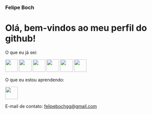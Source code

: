 ### Felipe Boch
# Olá, bem-vindos ao meu perfil do github!

O que eu já sei:

<img src="https://cdn.jsdelivr.net/gh/devicons/devicon/icons/javascript/javascript-original.svg" width="40" height="40"/> <img src="https://cdn.jsdelivr.net/gh/devicons/devicon/icons/css3/css3-original.svg" width="40" height="40"/> <img src="https://cdn.jsdelivr.net/gh/devicons/devicon/icons/html5/html5-original.svg" width="40" height="40"/> <img src="https://cdn.jsdelivr.net/gh/devicons/devicon/icons/c/c-original.svg" width="40" height="40"/> <img src="https://cdn.jsdelivr.net/gh/devicons/devicon/icons/cplusplus/cplusplus-original.svg" width="40" height="40"/> <img src="https://cdn.jsdelivr.net/gh/devicons/devicon/icons/arduino/arduino-original.svg" width="40" height="40"/>
                    
O que eu estou aprendendo:

<img src="https://cdn.jsdelivr.net/gh/devicons/devicon/icons/python/python-original.svg" width="40" height="40"/> 

E-mail de contato:
<a href="felipebochgg@gmail.com">felipebochgg@gmail.com<a/>


